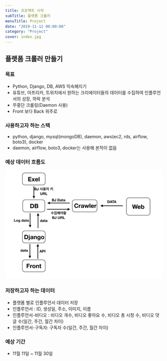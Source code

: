 ```yaml
---
title: 프로젝트 시작
subTitle: 플랫폼 크롤러
menuTitle: Project
date: "2019-11-12 00:00:00"
category: "Project"
cover: index.jpg
---
```


## 플랫폼 크롤러 만들기

### 목표

- Python, Django, DB, AWS 익숙해지기
- 유튜브, 아프리카, 트위치에서 원하는 크리에이터들의 데이터를 수집하여 인플루언서의 성장, 하락 분석
- 무중단 크롤링(Daemon 사용)
- Front 보다 Back 위주로

### 사용하고자 하는 스택

- python, django, mysql(mongoDB), daemon, aws(ec2, rds, airflow, boto3), docker
- daemon, airflow, boto3, docker는 사용해 본적이 없음

### 예상 데이터 흐름도

![DATAFLOW](dataFlow.jpg)

### 저장하고자 하는 데이터

- 플랫폼 별로 인플루언서 데이터 저장
- 인플루언서 : ID, 생성일, 주소, 이미지, 이름
- 인플루언서-비디오 : 비디오 개수, 비디오 좋아요 수, 비디오 총 시청 수, 비디오 댓글 수(일간, 주간, 월간 차이)
- 인플루언서-구독자: 구독자 수(일간, 주간, 월간 차이)

### 예상 기간

- 11월 11일 ~ 11월 30일

